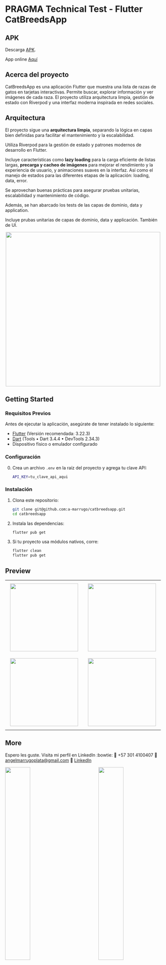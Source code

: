# PRAGMA Technical Test - Flutter CatBreedsApp

## APK

Descarga [APK](https://upload.app/download/catbreedsapp/com.monoremix.catbreedsapp/c58bb0a8868bd2a9b3824dbd5894952cd7d9e2f8f3f92525aa7376fa8142483e).

App online [Aquí](https://appetize.io/app/b_6to2lqufk3nq6khtazorh3gscy)

## Acerca del proyecto

CatBreedsApp es una aplicación Flutter que muestra una lista de razas de gatos en tarjetas interactivas. Permite buscar, explorar información y ver imágenes de cada raza. El proyecto utiliza arquitectura limpia, gestión de estado con Riverpod y una interfaz moderna inspirada en redes sociales.

## Arquitectura

El proyecto sigue una **arquitectura limpia**, separando la lógica en capas bien definidas para facilitar el mantenimiento y la escalabilidad.

Utiliza Riverpod para la gestión de estado y patrones modernos de desarrollo en Flutter.

Incluye características como **lazy loading** para la carga eficiente de listas largas, **precarga y cacheo de imágenes** para mejorar el rendimiento y la experiencia de usuario, y animaciones suaves en la interfaz. Así como el manejo de estados para las diferentes etapas de la aplicación: loading, data, error.

Se aprovechan buenas prácticas para asegurar pruebas unitarias, escalabilidad y mantenimiento de código.

Además, se han abarcado los tests de las capas de dominio, data y application.

Incluye prubas unitarias de capas de dominio, data y applicación. También de UI.

<div align="center">
  <img src="https://github.com/user-attachments/assets/300b142a-78b8-4403-b737-090caca5b499" width="500"/>
</div>

## Getting Started

### Requisitos Previos

Antes de ejecutar la aplicación, asegúrate de tener instalado lo siguiente:

- [Flutter](https://flutter.dev/docs/get-started/install) (Versión recomendada: 3.22.3)
- [Dart](https://dart.dev/get-dart) (Tools • Dart 3.4.4 • DevTools 2.34.3)
- Dispositivo físico o emulador configurado

### Configuración

0. Crea un archivo `.env` en la raíz del proyecto y agrega tu clave API:

   ```sh
   API_KEY=tu_clave_api_aqui
   ```

### Instalación

1. Clona este repositorio:

   ```sh
   git clone git@github.com:a-marrugo/catbreedsapp.git
   cd catbreedsapp
   ```

2. Instala las dependencias:

   ```sh
   flutter pub get
   ```

3. Si tu proyecto usa módulos nativos, corre:

   ```sh
   flutter clean
   flutter pub get
   ```

## Preview


<div align="center">
  <table>
    <tr>
      <td>
        <img src="https://github.com/user-attachments/assets/32927c11-fe41-491b-9b84-4084ca21c578" width="220" style="margin: 8px;"/>
      </td>
      <td>
        <img src="https://github.com/user-attachments/assets/58ae5ead-2c03-4c1b-a786-7da3ab47e3fd" width="220" style="margin: 8px;"/>
      </td>
    </tr>
    <tr>
      <td>
        <img src="https://github.com/user-attachments/assets/899d291c-ac56-453e-94d3-b0831a698bb1" width="220" style="margin: 8px;"/>
      </td>
      <td>
        <img src="https://github.com/user-attachments/assets/8091353c-4115-4a9b-9692-3c1a473bd2d2" width="220" style="margin: 8px;"/>
      </td>
    </tr>
  </table>
</div>

## More

Espero les guste. Visita mi perfil en LinkedIn :bowtie:
:iphone: +57 301 4100407
:email: angelmarrugoplata@gmail.com
:link: [LinkedIn](https://www.linkedin.com/in/angelmarrugo/)

<img align='left' src='https://user-images.githubusercontent.com/29846058/127225908-1244c9ee-3d80-4f46-99e3-52b9dbeab291.gif' width='40%'>  
<img align='right' src='https://user-images.githubusercontent.com/29846058/127226289-08452ccf-9b37-4eed-876f-271ed2a0126b.gif' width='40%'>
